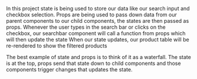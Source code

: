 In this project state is being used to store our data like our search input and checkbox selection.
Props are being used to pass down data from our parent components to our child components, the states are then passed as props.
Whenever the user types in the search bar or clicks on the checkbox, our searchbar component will call a function from props which will then update the state
When our state updates, our product table will be re-rendered to show the filtered products

The best example of state and props is to think of it as a waterfall. The state is at the top, props send that state down to child components and those components trigger changes that updates the state. 
